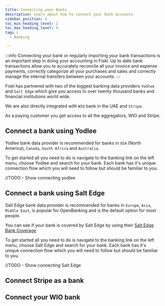 ```yaml
---
title: Connecting your Banks
description: Learn about how to connect your bank accounts
sidebar_position: 4
toc_min_heading_level: 2
toc_max_heading_level: 4
tags :
  - Banking

---
```


:::info
Connecting your bank or regularly importing your bank transactions is an important step in doing your accounting in Fiskl. 
Up to date bank transactions allow you to accurately reconcile all your invoice and expense payments, correctly categorize all your purchases and sales and correctly manage the internal transfers between your accounts.
:::

Fiskl has partnered with two of the biggest banking data providers `Yodlee` and `Salt Edge` which give you access to over twenty thousand banks and financial institutions world wide.

We are also directly integrated with `WIO` bank in the UAE and `Stripe`.

As a paying customer you get access to all the aggregators, WIO and Stripe. 

## Connect a bank using Yodlee

Yodlee bank data provider is recommended for banks in `USA` (North America), `Canada`, `South Africa` and `Australia`.

To get started all you need to do is navigate to the banking link on the left menu, choose Yodlee and search for your bank. Each bank has it's unique connection flow which you will need to follow but should be familiar to you. 

//TODO - Show connecting yodlee


## Connect a bank using Salt Edge

Salt Edge bank data provider is recommended for banks in `Europe`, `Asia`, `Middle East`, is popular for OpenBanking and is the default option for most people. 

You can see if your bank is covered by Salt Edge by using their [Salt Edge Bank Coverage](https://www.saltedge.com/products/account_information/coverage)

To get started all you need to do is navigate to the banking link on the left menu, choose Salt Edge and search for your bank. Each bank has it's unique connection flow which you will need to follow but should be familiar to you.

//TODO - Show connecting Salt Edge

## Connect Stripe as a bank



## Connect your WIO bank